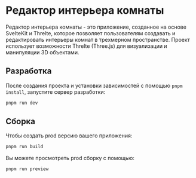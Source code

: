 # Редактор интерьера комнаты

Редактор интерьера комнаты - это приложение, созданное на основе SvelteKit и Threlte, которое позволяет пользователям создавать и редактировать интерьеры комнат в трехмерном пространстве. Проект использует возможности Threlte (Three.js) для визуализации и манипуляции 3D объектами.

## Разработка

После создания проекта и установки зависимостей с помощью `pnpm install`, запустите сервер разработки:

```bash
pnpm run dev
```

## Сборка

Чтобы создать prod версию вашего приложения:

```bash
pnpm run build
```

Вы можете просмотреть prod сборку с помощью:

```bash
pnpm run preview
```